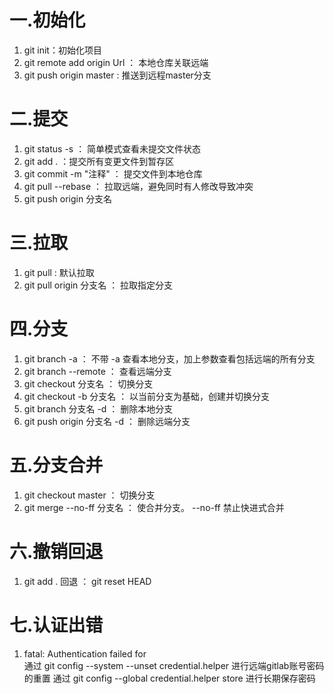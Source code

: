 # 一.初始化

1. git init：初始化项目
2. git remote add origin Url ： 本地仓库关联远端
3. git push origin master : 推送到远程master分支

# 二.提交

1. git status -s ： 简单模式查看未提交文件状态
2. git add . ：提交所有变更文件到暂存区
3. git commit -m "注释" ： 提交文件到本地仓库
4. git pull --rebase ： 拉取远端，避免同时有人修改导致冲突
5. git push origin 分支名

# 三.拉取

1. git pull : 默认拉取
2. git pull origin 分支名 ： 拉取指定分支

# 四.分支

1. git branch -a ： 不带 -a 查看本地分支，加上参数查看包括远端的所有分支
2. git branch --remote ： 查看远端分支
3. git checkout 分支名 ： 切换分支
4. git checkout -b 分支名 ： 以当前分支为基础，创建并切换分支
5. git branch 分支名 -d ： 删除本地分支
6. git push origin 分支名 -d ： 删除远端分支

# 五.分支合并

1. git checkout master ： 切换分支
2. git merge --no-ff 分支名 ： 使合并分支。 --no-ff 禁止快进式合并

# 六.撤销回退

1. git add . 回退 ： git reset HEAD

# 七.认证出错

1. fatal: Authentication failed for  
   通过 git config --system --unset credential.helper 进行远端gitlab账号密码的重置
   通过 git config --global credential.helper store 进行长期保存密码